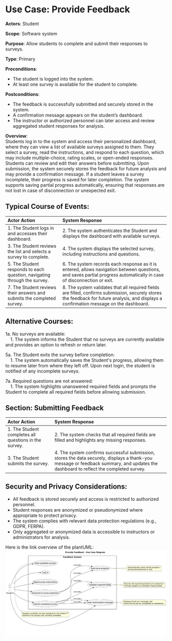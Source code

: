 Use Case: Provide Feedback
=================================
**Actors**: Student

**Scope**: Software system

**Purpose**: Allow students to complete and submit their responses to surveys.

**Type**: Primary

**Preconditions**:
- The student is logged into the system.
- At least one survey is available for the student to complete.

**Postconditions**:
- The feedback is successfully submitted and securely stored in the system.
- A confirmation message appears on the student’s dashboard.
- The instructor or authorized personnel can later access and review aggregated student responses for analysis.

**Overview**:  
Students log in to the system and access their personalized dashboard, where they can view a list of available surveys assigned to them. They select a survey, read the instructions, and respond to each question, which may include multiple-choice, rating scales, or open-ended responses. Students can review and edit their answers before submitting. Upon submission, the system securely stores the feedback for future analysis and may provide a confirmation message. If a student leaves a survey incomplete, their progress is saved for later completion. The system supports saving partial progress automatically, ensuring that responses are not lost in case of disconnection or unexpected exit.

Typical Course of Events:
----------------------

| Actor Action | System Response |
|:--------------|:----------------|
| 1. The Student logs in and accesses their dashboard. | 2. The system authenticates the Student and displays the dashboard with available surveys. |
| 3. The Student reviews the list and selects a survey to complete. | 4. The system displays the selected survey, including instructions and questions. |
| 5. The Student responds to each question, navigating through the survey. | 6. The system records each response as it is entered, allows navigation between questions, and saves partial progress automatically in case of disconnection or exit. |
| 7. The Student reviews their answers and submits the completed survey. | 8. The system validates that all required fields are filled, confirms submission, securely stores the feedback for future analysis, and displays a confirmation message on the dashboard. |

Alternative Courses:
-----------
1a. No surveys are available:  
&nbsp;&nbsp;&nbsp;&nbsp;1. The system informs the Student that no surveys are currently available and provides an option to refresh or return later.

5a. The Student exits the survey before completion:  
&nbsp;&nbsp;&nbsp;&nbsp;1. The system automatically saves the Student's progress, allowing them to resume later from where they left off. Upon next login, the student is notified of any incomplete surveys.

7a. Required questions are not answered:  
&nbsp;&nbsp;&nbsp;&nbsp;1. The system highlights unanswered required fields and prompts the Student to complete all required fields before allowing submission.

Section: Submitting Feedback
-----------
| Actor Action | System Response |
|:--------------|:----------------|
| 1. The Student completes all questions in the survey. | 2. The system checks that all required fields are filled and highlights any missing responses. |
| 3. The Student submits the survey. | 4. The system confirms successful submission, stores the data securely, displays a thank-you message or feedback summary, and updates the dashboard to reflect the completed survey. |

Security and Privacy Considerations:
-----------
- All feedback is stored securely and access is restricted to authorized personnel.
- Student responses are anonymized or pseudonymized where appropriate to protect privacy.
- The system complies with relevant data protection regulations (e.g., GDPR, FERPA).
- Only aggregated or anonymized data is accessible to instructors or administrators for analysis.

Here is the link overview of the plantUML:
![Provide Feedback Use Case](doc/usecase-diagram/usecases/UC-ProvideFeedback/provide_feedback_usecase.png)
